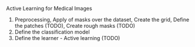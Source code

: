 Active Learning for Medical Images

1. Preprocessing, Apply of masks over the dataset, Create the grid, 
Define the patches (TODO), Create rough masks (TODO)
2. Define the classification model
3. Define the learner - Active learning (TODO)